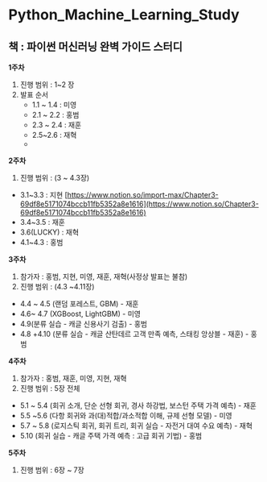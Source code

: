 # Python_Machine_Learning_Study
## 책 : 파이썬 머신러닝 완벽 가이드 스터디
**1주차**

1. 진행 범위 : 1~2 장
2. 발표 순서
    - 1.1 ~ 1.4 : 미영
    - 2.1 ~ 2.2 : 홍범
    - 2.3 ~ 2.4 : 재훈
    - 2.5~2.6 : 재혁
    - 
**2주차**

1. 진행 범위 : (3 ~ 4.3장)
- 3.1~3.3 : 지현
[https://www.notion.so/import-max/Chapter3-69df8e5171074bccb11fb5352a8e1616](https://www.notion.so/Chapter3-69df8e5171074bccb11fb5352a8e1616)
- 3.4~3.5 : 재훈
- 3.6(LUCKY) : 재혁
- 4.1~4.3 : 홍범

**3주차**

1. 참가자 : 홍범, 지현, 미영, 재훈, 재혁(사정상 발표는 불참) 
2. 진행 범위 : (4.3 ~4.11장)
- 4.4 ~ 4.5 (랜덤 포레스트, GBM) - 재훈
- 4.6~ 4.7 (XGBoost, LightGBM) - 미영
- 4.9(분류 실습 -  캐글 신용사기 검출) - 홍범
- 4.8 +4.10 (분류 실습 - 캐글 산탄데르 고객 만족 예측, 스태킹 앙상블 - 재훈) - 홍범

**4주차**

1. 참가자 : 홍범, 재훈, 미영, 지현, 재혁
2. 진행 범위 : 5장 전체
- 5.1 ~ 5.4 (회귀 소개, 단순 선형 회귀, 경사 하강법, 보스턴 주택 가격 예측) - 재훈
- 5.5 ~5.6 (다항 회귀와 과(대)적합/과소적합 이해, 규제 선형 모델) - 미영
- 5.7 ~ 5.8 (로지스틱 회귀, 회귀 트리, 회귀 실습 - 자전거 대여 수요 예측) - 재혁
- 5.10 (회귀 실습 - 캐글 주택 가격 예측 : 고급 회귀 기법) - 홍범

**5주차**

1. 진행 범위 : 6장 ~ 7장
